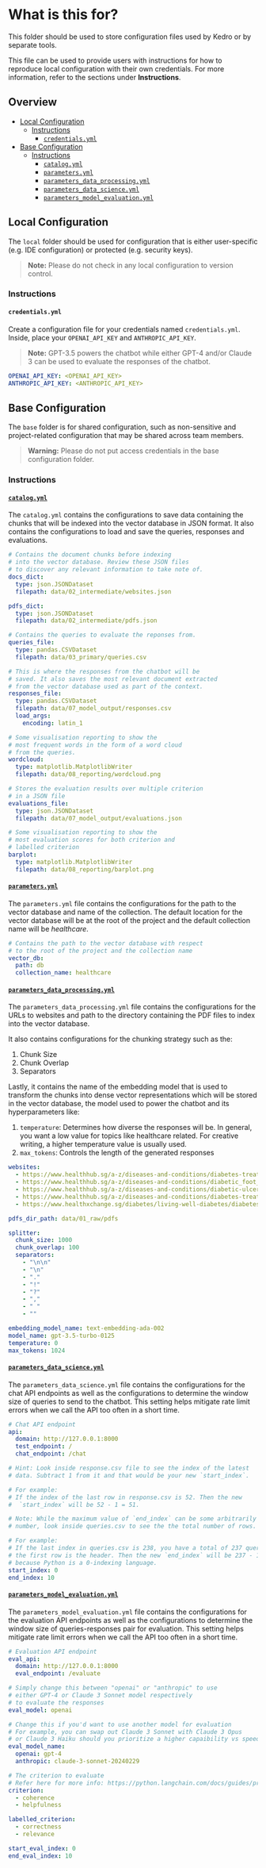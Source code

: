 # What is this for? <a id="what-is-this-for"></a>

This folder should be used to store configuration files used by Kedro or by separate tools.

This file can be used to provide users with instructions for how to reproduce local configuration with their own credentials. For more information, refer to the sections under **Instructions**.

## Overview

- [Local Configuration](#local-configuration)
  - [Instructions](#instructions)
    - [`credentials.yml`](#credentials)
- [Base Configuration](#base-configuration)
  - [Instructions](#base-instructions)
    - [`catalog.yml`](#catalog)
    - [`parameters.yml`](#parameters)
    - [`parameters_data_processing.yml`](#parameters_data_processing)
    - [`parameters_data_science.yml`](#parameters_data_science)
    - [`parameters_model_evaluation.yml`](#parameters_model_evaluation)

## Local Configuration <a id="local-configuration"></a>

The `local` folder should be used for configuration that is either user-specific (e.g. IDE configuration) or protected (e.g. security keys).

> **Note:** Please do not check in any local configuration to version control.

### Instructions <a id="local-instructions"></a>

#### `credentials.yml` <a id="credentials"></a>

Create a configuration file for your credentials named `credentials.yml`. Inside, place your `OPENAI_API_KEY` and `ANTHROPIC_API_KEY`.

> **Note:** GPT-3.5 powers the chatbot while either GPT-4 and/or Claude 3 can be used to evaluate the responses of the chatbot.

```yml
OPENAI_API_KEY: <OPENAI_API_KEY>
ANTHROPIC_API_KEY: <ANTHROPIC_API_KEY>
```

## Base Configuration <a id="base-configuration"></a>

The `base` folder is for shared configuration, such as non-sensitive and project-related configuration that may be shared across team members.

> **Warning:** Please do not put access credentials in the base configuration folder.

### Instructions <a id="base-instructions"></a>

#### [`catalog.yml`](conf/base/catalog.yml) <a id="catalog"></a>

The `catalog.yml` contains the configurations to save data containing the chunks that will be indexed into the vector database in JSON format. It also contains the configurations to load and save the queries, responses and evaluations.

```yml
# Contains the document chunks before indexing
# into the vector database. Review these JSON files
# to discover any relevant information to take note of.
docs_dict:
  type: json.JSONDataset
  filepath: data/02_intermediate/websites.json

pdfs_dict:
  type: json.JSONDataset
  filepath: data/02_intermediate/pdfs.json

# Contains the queries to evaluate the reponses from.
queries_file:
  type: pandas.CSVDataset
  filepath: data/03_primary/queries.csv

# This is where the responses from the chatbot will be
# saved. It also saves the most relevant document extracted
# from the vector database used as part of the context.
responses_file:
  type: pandas.CSVDataset
  filepath: data/07_model_output/responses.csv
  load_args:
    encoding: latin_1

# Some visualisation reporting to show the
# most frequent words in the form of a word cloud
# from the queries.
wordcloud:
  type: matplotlib.MatplotlibWriter
  filepath: data/08_reporting/wordcloud.png

# Stores the evaluation results over multiple criterion
# in a JSON file
evaluations_file:
  type: json.JSONDataset
  filepath: data/07_model_output/evaluations.json

# Some visualisation reporting to show the
# most evaluation scores for both criterion and
# labelled criterion
barplot:
  type: matplotlib.MatplotlibWriter
  filepath: data/08_reporting/barplot.png
```

#### [`parameters.yml`](conf/base/parameters.yml) <a id="parameters"></a>

The `parameters.yml` file contains the configurations for the path to the vector database and name of the collection. The default location for the vector database will be at the root of the project and the default collection name will be _healthcare_.

```yml
# Contains the path to the vector database with respect
# to the root of the project and the collection name
vector_db:
  path: db
  collection_name: healthcare
```

#### [`parameters_data_processing.yml`](conf/base/parameters_data_processing.yml) <a id="parameters_data_processing"></a>

The `parameters_data_processing.yml` file contains the configurations for the URLs to websites and path to the directory containing the PDF files to index into the vector database.

It also contains configurations for the chunking strategy such as the:

1. Chunk Size
2. Chunk Overlap
3. Separators

Lastly, it contains the name of the embedding model that is used to transform the chunks into dense vector representations which will be stored in the vector database, the model used to power the chatbot and its hyperparameters like:

1. `temperature`: Determines how diverse the responses will be. In general, you want a low value for topics like healthcare related. For creative writing, a higher temperature value is usually used.
2. `max_tokens`: Controls the length of the generated responses

```yml
websites:
  - https://www.healthhub.sg/a-z/diseases-and-conditions/diabetes-treatment-capsules--tablets
  - https://www.healthhub.sg/a-z/diseases-and-conditions/diabetic_foot_ttsh
  - https://www.healthhub.sg/a-z/diseases-and-conditions/diabetic-ulcer
  - https://www.healthhub.sg/a-z/diseases-and-conditions/diabetes-treatment-insulin
  - https://www.healthxchange.sg/diabetes/living-well-diabetes/diabetes-recommended-vaccinations-children-adults

pdfs_dir_path: data/01_raw/pdfs

splitter:
  chunk_size: 1000
  chunk_overlap: 100
  separators:
    - "\n\n"
    - "\n"
    - "."
    - "!"
    - "?"
    - ","
    - " "
    - ""

embedding_model_name: text-embedding-ada-002
model_name: gpt-3.5-turbo-0125
temperature: 0
max_tokens: 1024
```

#### [`parameters_data_science.yml`](conf/base/parameters_data_science.yml) <a id="parameters_data_science"></a>

The `parameters_data_science.yml` file contains the configurations for the chat API endpoints as well as the configurations to determine the window size of queries to send to the chatbot. This setting helps mitigate rate limit errors when we call the API too often in a short time.

```yml
# Chat API endpoint
api:
  domain: http://127.0.0.1:8000
  test_endpoint: /
  chat_endpoint: /chat

# Hint: Look inside response.csv file to see the index of the latest
# data. Subtract 1 from it and that would be your new `start_index`.

# For example:
# If the index of the last row in response.csv is 52. Then the new
#  `start_index` will be 52 - 1 = 51.

# Note: While the maximum value of `end_index` can be some arbitrarily large
# number, look inside queries.csv to see the the total number of rows.

# For example:
# If the last index in queries.csv is 238, you have a total of 237 queries since
# the first row is the header. Then the new `end_index` will be 237 - 1 = 236
# because Python is a 0-indexing language.
start_index: 0
end_index: 10
```

#### [`parameters_model_evaluation.yml`](conf/base/parameters_model_evaluation.yml) <a id="parameters_model_evaluation"></a>

The `parameters_model_evaluation.yml` file contains the configurations for the evaluation API endpoints as well as the configurations to determine the window size of queries-responses pair for evaluation. This setting helps mitigate rate limit errors when we call the API too often in a short time.

```yml
# Evaluation API endpoint
eval_api:
  domain: http://127.0.0.1:8000
  eval_endpoint: /evaluate

# Simply change this between "openai" or "anthropic" to use
# either GPT-4 or Claude 3 Sonnet model respectively
# to evaluate the responses
eval_model: openai

# Change this if you'd want to use another model for evaluation
# For example, you can swap out Claude 3 Sonnet with Claude 3 Opus
# or Claude 3 Haiku should you prioritize a higher capaibility vs speed respectively
eval_model_name:
  openai: gpt-4
  anthropic: claude-3-sonnet-20240229

# The criterion to evaluate
# Refer here for more info: https://python.langchain.com/docs/guides/productionization/evaluation/string/criteria_eval_chain/
criterion:
  - coherence
  - helpfulness

labelled_criterion:
  - correctness
  - relevance

start_eval_index: 0
end_eval_index: 10
```
